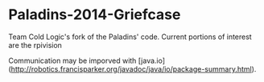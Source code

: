 Paladins-2014-Griefcase
=======================

Team Cold Logic's fork of the Paladins' code. Current portions of interest are the rpivision

Communication may be imporved with [java.io] (http://robotics.francisparker.org/javadoc/java/io/package-summary.html).
